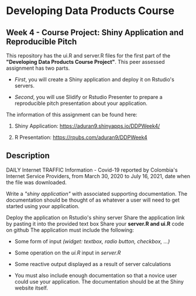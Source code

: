 # Developing Data Products Course

## Week 4 - Course Project: Shiny Application and Reproducible Pitch

This repository has the ui.R and server.R files for the first part of the **"Developing Data Products Course Project"**.
This peer assessed assignment has two parts. 

- *First*, you will create a Shiny application and deploy it on Rstudio's servers. 

- *Second*, you will use Slidify or Rstudio Presenter to prepare a reproducible pitch presentation about your application.

The information of this assignment can be found here:

1. Shiny Application:
https://aduran9.shinyapps.io/DDPWeek4/

2. R Presentation:
https://rpubs.com/aduran9/DDPWeek4

## Description

DAILY Internet TRAFFIC Information - Covid-19 reported by Colombia's Internet Service Providers, from March 30, 2020 to July 16, 2021, date when the file was downloaded.

Write a *"shiny application"* with associated supporting documentation. The documentation should be thought of as whatever a user will need to get started using your application. 

Deploy the application on Rstudio's shiny server Share the application link by pasting it into the provided text box Share your **server.R and ui.R** code on github The application must include the following:

- Some form of input *(widget: textbox, radio button, checkbox, ...)* 

- Some operation on the *ui.R* input in *server.R* 

- Some reactive output displayed as a result of server calculations 

- You must also include enough documentation so that a novice user could use your application. The documentation should be at the Shiny website itself.